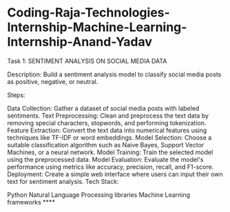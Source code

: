 # Coding-Raja-Technologies-Internship-Machine-Learning-Internship-Anand-Yadav

Task 1: SENTIMENT ANALYSIS ON SOCIAL MEDIA DATA 

Description: Build a sentiment analysis model to classify social media posts as positive, negative, or neutral.

Steps:

Data Collection: Gather a dataset of social media posts with labeled sentiments.
Text Preprocessing: Clean and preprocess the text data by removing special characters, stopwords, and performing tokenization.
Feature Extraction: Convert the text data into numerical features using techniques like TF-IDF or word embeddings.
Model Selection: Choose a suitable classification algorithm such as Naive Bayes, Support Vector Machines, or a neural network.
Model Training: Train the selected model using the preprocessed data.
Model Evaluation: Evaluate the model's performance using metrics like accuracy, precision, recall, and F1-score.
Deployment: Create a simple web interface where users can input their own text for sentiment analysis.
Tech Stack:

Python
Natural Language Processing libraries 
Machine Learning frameworks ****
